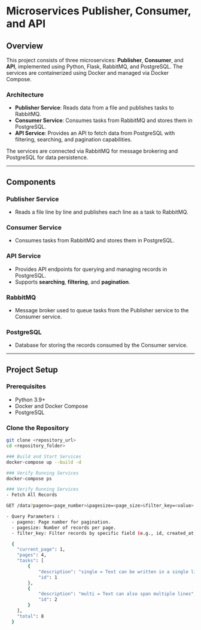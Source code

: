 # Microservices Publisher, Consumer, and API

## Overview

This project consists of three microservices: **Publisher**, **Consumer**, and **API**, implemented using Python, Flask, RabbitMQ, and PostgreSQL. The services are containerized using Docker and managed via Docker Compose.

### Architecture

- **Publisher Service**: Reads data from a file and publishes tasks to RabbitMQ.
- **Consumer Service**: Consumes tasks from RabbitMQ and stores them in PostgreSQL.
- **API Service**: Provides an API to fetch data from PostgreSQL with filtering, searching, and pagination capabilities.

The services are connected via RabbitMQ for message brokering and PostgreSQL for data persistence.

---

## Components

### Publisher Service
- Reads a file line by line and publishes each line as a task to RabbitMQ.

### Consumer Service
- Consumes tasks from RabbitMQ and stores them in PostgreSQL.

### API Service
- Provides API endpoints for querying and managing records in PostgreSQL.
- Supports **searching**, **filtering**, and **pagination**.

### RabbitMQ
- Message broker used to queue tasks from the Publisher service to the Consumer service.

### PostgreSQL
- Database for storing the records consumed by the Consumer service.

---

## Project Setup

### Prerequisites

- Python 3.9+
- Docker and Docker Compose
- PostgreSQL

### Clone the Repository

```bash
git clone <repository_url>
cd <repository_folder>

### Build and Start Services
docker-compose up --build -d

### Verify Running Services
docker-compose ps

### Verify Running Services
- Fetch All Records

GET /data?pageno=<page_number>&pagesize=<page_size>&filter_key=<value>

- Query Parameters :
  - pageno: Page number for pagination.
  - pagesize: Number of records per page.
  - filter_key: Filter records by specific field (e.g., id, created_at, etc.).

  {
    "current_page": 1,
    "pages": 4,
    "tasks": [
        {
            "description": "single = Text can be written in a single line.",
            "id": 1
        },
        {
            "description": "multi = Text can also span multiple lines",
            "id": 2
        }
    ],
    "total": 8
  }




